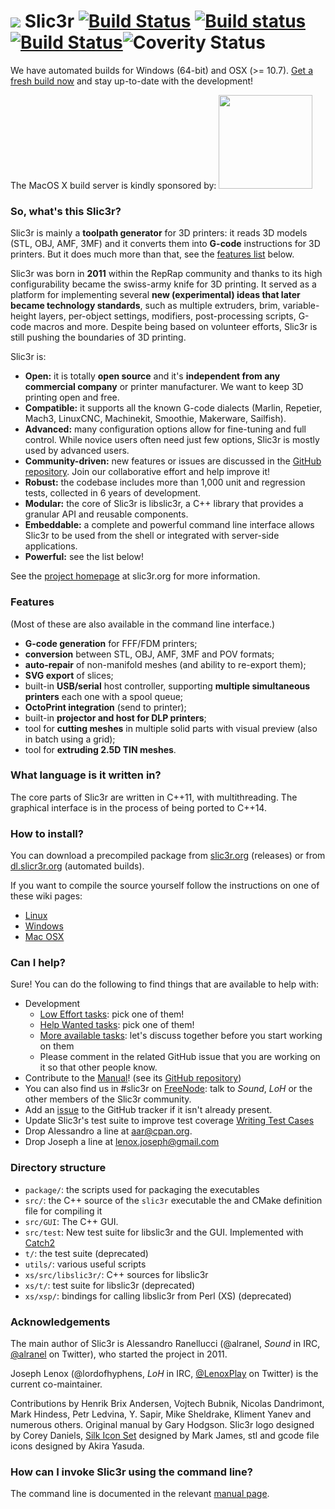 ![](var/Slic3r_128px.png) Slic3r [![Build Status](https://travis-ci.org/slic3r/Slic3r.svg?branch=master)](https://travis-ci.org/slic3r/Slic3r) [![Build status](https://ci.appveyor.com/api/projects/status/8iqmeat6cj158vo6?svg=true)](https://ci.appveyor.com/project/lordofhyphens/slic3r) [![Build Status](http://osx-build.slic3r.org:8080/buildStatus/icon?job=Slic3r)](http://osx-build.slic3r.org:8080/job/Slic3r)![Coverity Status](https://scan.coverity.com/projects/17257/badge.svg)
======

We have automated builds for Windows (64-bit) and OSX (>= 10.7). [Get a fresh build now](http://dl.slic3r.org/dev/) and stay up-to-date with the development!

The MacOS X build server is kindly sponsored by: <img width=150 src=https://cloud.githubusercontent.com/assets/31754/22719818/09998c92-ed6d-11e6-9fa0-09de638f3a36.png />

### So, what's this Slic3r?

Slic3r is mainly a **toolpath generator** for 3D printers: it reads 3D models (STL, OBJ, AMF, 3MF) and it converts them into **G-code** instructions for 3D printers. But it does much more than that, see the [features list](#features) below.

Slic3r was born in **2011** within the RepRap community and thanks to its high configurability became the swiss-army knife for 3D printing. It served as a platform for implementing several **new (experimental) ideas that later became technology standards**, such as multiple extruders, brim, variable-height layers, per-object settings, modifiers, post-processing scripts, G-code macros and more. Despite being based on volunteer efforts, Slic3r is still pushing the boundaries of 3D printing.

Slic3r is:

* **Open:** it is totally **open source** and it's **independent from any commercial company** or printer manufacturer. We want to keep 3D printing open and free.
* **Compatible:** it supports all the known G-code dialects (Marlin, Repetier, Mach3, LinuxCNC, Machinekit, Smoothie, Makerware, Sailfish).
* **Advanced:** many configuration options allow for fine-tuning and full control. While novice users often need just few options, Slic3r is mostly used by advanced users.
* **Community-driven:** new features or issues are discussed in the [GitHub repository](https://github.com/slic3r/Slic3r/issues). Join our collaborative effort and help improve it!
* **Robust:** the codebase includes more than 1,000 unit and regression tests, collected in 6 years of development.
* **Modular:** the core of Slic3r is libslic3r, a C++ library that provides a granular API and reusable components.
* **Embeddable:** a complete and powerful command line interface allows Slic3r to be used from the shell or integrated with server-side applications.
* **Powerful:** see the list below!

See the [project homepage](http://slic3r.org/) at slic3r.org for more information.

### <a name="features"></a>Features

(Most of these are also available in the command line interface.)

* **G-code generation** for FFF/FDM printers;
* **conversion** between STL, OBJ, AMF, 3MF and POV formats;
* **auto-repair** of non-manifold meshes (and ability to re-export them);
* **SVG export** of slices;
* built-in **USB/serial** host controller, supporting **multiple simultaneous printers** each one with a spool queue;
* **OctoPrint integration** (send to printer);
* built-in **projector and host for DLP printers**;
* tool for **cutting meshes** in multiple solid parts with visual preview (also in batch using a grid);
* tool for **extruding 2.5D TIN meshes**.

### What language is it written in?

The core parts of Slic3r are written in C++11, with multithreading. The graphical interface is in the process of being ported to C++14.

### How to install?

You can download a precompiled package from [slic3r.org](http://slic3r.org/) (releases) or from [dl.slicr3r.org](http://dl.slic3r.org/dev/) (automated builds).

If you want to compile the source yourself follow the instructions on one of these wiki pages:
* [Linux](https://github.com/slic3r/Slic3r/wiki/Running-Slic3r-from-git-on-GNU-Linux)
* [Windows](https://github.com/slic3r/Slic3r/wiki/Running-Slic3r-from-git-on-Windows)
* [Mac OSX](https://github.com/slic3r/Slic3r/wiki/Running-Slic3r-from-git-on-OS-X)

### Can I help?

Sure! You can do the following to find things that are available to help with:

* Development
	* [Low Effort tasks](https://github.com/slic3r/Slic3r/labels/Low%20Effort): pick one of them!
	* [Help Wanted tasks](https://github.com/slic3r/Slic3r/labels/help%20wanted): pick one of them!
	* [More available tasks](https://github.com/slic3r/Slic3r/milestone/32): let's discuss together before you start working on them
	* Please comment in the related GitHub issue that you are working on it so that other people know.
* Contribute to the [Manual](http://manual.slic3r.org/)! (see its [GitHub repository](https://github.com/slic3r/Slic3r-Manual))
* You can also find us in #slic3r on [FreeNode](https://webchat.freenode.net): talk to _Sound_, _LoH_ or the other members of the Slic3r community.
* Add an [issue](https://github.com/slic3r/Slic3r/issues) to the GitHub tracker if it isn't already present.
* Update Slic3r's test suite to improve test coverage [Writing Test Cases](https://github.com/slic3r/Slic3r/wiki/Code:-Writing-Test-Cases)
* Drop Alessandro a line at aar@cpan.org.
* Drop Joseph a line at lenox.joseph@gmail.com

### Directory structure

* `package/`: the scripts used for packaging the executables
* `src/`: the C++ source of the `slic3r` executable the and CMake definition file for compiling it
* `src/GUI`: The C++ GUI.
* `src/test`: New test suite for libslic3r and the GUI. Implemented with [Catch2](https://github.com/catchorg/Catch2)
* `t/`: the test suite (deprecated)
* `utils/`: various useful scripts
* `xs/src/libslic3r/`: C++ sources for libslic3r
* `xs/t/`: test suite for libslic3r (deprecated)
* `xs/xsp/`: bindings for calling libslic3r from Perl (XS) (deprecated)

### Acknowledgements

The main author of Slic3r is Alessandro Ranellucci (@alranel, *Sound* in IRC, [@alranel](http://twitter.com/alranel) on Twitter), who started the project in 2011.

Joseph Lenox (@lordofhyphens, *LoH* in IRC, [@LenoxPlay](http://twitter.com/LenoxPlay) on Twitter) is the current co-maintainer.

Contributions by Henrik Brix Andersen, Vojtech Bubnik, Nicolas Dandrimont, Mark Hindess, Petr Ledvina, Y. Sapir, Mike Sheldrake, Kliment Yanev and numerous others. Original manual by Gary Hodgson. Slic3r logo designed by Corey Daniels, <a href="http://www.famfamfam.com/lab/icons/silk/">Silk Icon Set</a> designed by Mark James, stl and gcode file icons designed by Akira Yasuda.

### How can I invoke Slic3r using the command line?

The command line is documented in the relevant [manual page](https://manual.slic3r.org/advanced/command-line).
